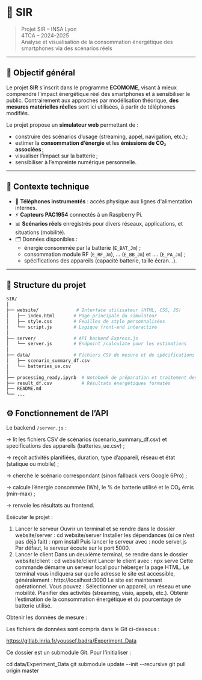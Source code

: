 # 📱 SIR 

> Projet SIR – INSA Lyon  
> 4TCA – 2024-2025  
> Analyse et visualisation de la consommation énergétique des smartphones via des scénarios réels

---

## 🎯 Objectif général

Le projet **SIR** s’inscrit dans le programme **ECOMOME**, visant à mieux comprendre l’impact énergétique réel des smartphones et à sensibiliser le public. Contrairement aux approches par modélisation théorique, **des mesures matérielles réelles** sont ici utilisées, à partir de téléphones modifiés.

Le projet propose un **simulateur web** permettant de :
- construire des scénarios d’usage (streaming, appel, navigation, etc.) ;
- estimer la **consommation d’énergie** et les **émissions de CO₂ associées** ;
- visualiser l’impact sur la batterie ;
- sensibiliser à l’empreinte numérique personnelle.

---

## 🧪 Contexte technique

- 📲 **Téléphones instrumentés** : accès physique aux lignes d'alimentation internes.
- ⚡ **Capteurs PAC1954** connectés à un Raspberry Pi.
- 📊 **Scénarios réels** enregistrés pour divers réseaux, applications, et situations (mobilité).
- 🗂️ Données disponibles :
  - énergie consommée par la batterie (`E_BAT_Jm`) ;
  - consommation module RF (`E_RF_Jm`), ... (`E_BB_Jm`) et .... (`E_PA_Jm`) ;
  - spécifications des appareils (capacité batterie, taille écran…).

---

## 🧱 Structure du projet

```bash
SIR/
│
├── website/              # Interface utilisateur (HTML, CSS, JS)
│   ├── index.html       # Page principale du simulateur
│   ├── style.css        # Feuilles de style personnalisées
│   └── script.js        # Logique front-end interactive
│
├── server/              # API backend Express.js
│   └── server.js        # Endpoint /calculate pour les estimations
│
├── data/                # Fichiers CSV de mesure et de spécifications
│   ├── scenario_summary_df.csv
│   └── batteries_ue.csv
│
├── processing_ready.ipynb  # Notebook de préparation et traitement des données
├── result_df.csv           # Résultats énergétiques formatés
├── README.md
└── ...

```
## ⚙️ Fonctionnement de l’API
Le backend `/server.js` :

-> lit les fichiers CSV de scénarios (scenario_summary_df.csv) et specifications des appareils (batteries_ue.csv) ;

-> reçoit activités planifiées, duration, type d’appareil, réseau et état (statique ou mobile) ;

-> cherche le scénario correspondant (sinon fallback vers Google 6Pro) ;

-> calcule l’énergie consommée (Wh), le % de batterie utilisé et le CO₂ émis (min–max) ;

-> renvoie les résultats au frontend.

Exécuter le projet : 
1. Lancer le serveur
Ouvrir un terminal et se rendre dans le dossier website/server :
cd website/server
Installer les dépendances (si ce n’est pas déjà fait) :
npm install
Puis lancer le serveur avec :
node server.js
Par défaut, le serveur écoute sur le port 5000.
2. Lancer le client
Dans un deuxième terminal, se rendre dans le dossier website/client :
cd website/client
Lancer le client avec :
npx serve
Cette commande démarre un serveur local pour héberger la page HTML. Le terminal vous indiquera sur quelle adresse le site est accessible, généralement :
http://localhost:3000
Le site est maintenant opérationnel.
Vous pouvez :
Sélectionner un appareil, un réseau et une mobilité.
Planifier des activités (streaming, visio, appels, etc.).
Obtenir l’estimation de la consommation énergétique et du pourcentage de batterie utilisé.


Obtenir les données de mesure : 

Les fichiers de données sont compris dans le Git ci-dessous : 

https://gitlab.inria.fr/youssef.badra/Experiment_Data

Ce dossier est un submodule Git. Pour l'initialiser :

cd data/Experiment_Data
git submodule update --init --recursive
git pull origin master
